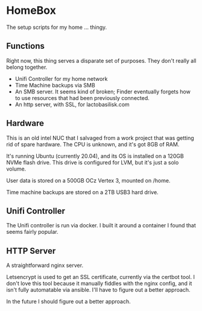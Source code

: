 # HomeBox

The setup scripts for my home … thingy.

## Functions

Right now, this thing serves a disparate set of purposes. They don't really
all belong together.

* Unifi Controller for my home network
* Time Machine backups via SMB
* An SMB server. It seems kind of broken; Finder eventually forgets how
  to use resources that had been previously connected.
* An http server, with SSL, for lactobasilisk.com

## Hardware

This is an old intel NUC that I salvaged from a work project that was getting
rid of spare hardware. The CPU is unknown, and it's got 8GB of RAM.

It's running Ubuntu (currently 20.04), and its OS is installed on a 120GB
NVMe flash drive. This drive is configured for LVM, but it's just a solo
volume.

User data is stored on a 500GB OCz Vertex 3, mounted on /home.

Time machine backups are stored on a 2TB USB3 hard drive.

## Unifi Controller

The Unifi controller is run via docker. I built it around a container
I found that seems fairly popular.

## HTTP Server

A straightforward nginx server.

Letsencrypt is used to get an SSL certificate, currently via the certbot tool.
I don't love this tool because it manually fiddles with the nginx config,
and it isn't fully automatable via ansible. I'll have to figure out a better
approach.

In the future I should figure out a better approach.